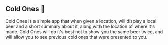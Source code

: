 ## Cold Ones :beer:

Cold Ones is a simple app that when given a location, will display a local beer and a short summary about it, along with the location of where it's made. Cold Ones will do it's best not to show you the same beer twice, and will allow you to see previous cold ones that were presented to you.
